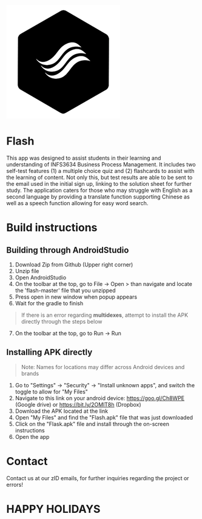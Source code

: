 ![alt text](https://raw.githubusercontent.com/z5075822/flash/master/app/src/main/res/drawable-mdpi/logo.png)

# Flash
This app was designed to assist students in their learning and understanding of INFS3634 Business Process Management. It includes two self-test features (1) a multiple choice quiz and (2) flashcards to assist with the learning of content. Not only this, but test results are able to be sent to the email used in the initial sign up, linking to the solution sheet for further study. The application caters for those who may struggle with English as a second language by providing a translate function supporting Chinese as well as a speech function allowing for easy word search. 

# Build instructions
## Building through AndroidStudio
1) Download Zip from Github (Upper right corner)
2) Unzip file
3) Open AndroidStudio 
4) On the toolbar at the top, go to File -> Open > than navigate and locate the 'flash-master' file that you unzipped
5) Press open in new window when popup appears
6) Wait for the gradle to finish
> If there is an error regarding **multidexes**, attempt to install the APK directly through the steps below
7) On the toolbar at the top, go to Run -> Run



## Installing APK directly
> Note: Names for locations may differ across Android devices and brands
1) Go to "Settings" -> "Security" -> "Install unknown apps", and switch the toggle to allow for "My Files"
2) Navigate to this link on your android device: https://goo.gl/Ch8WPE (Google drive) or https://bit.ly/2OMlT8h (Dropbox)
3) Download the APK located at the link
4) Open "My Files" and find the "Flash.apk" file that was just downloaded
5) Click on the "Flask.apk" file and install through the on-screen instructions
6) Open the app

# Contact
Contact us at our zID emails, for further inquiries regarding the project or errors!


# HAPPY HOLIDAYS

